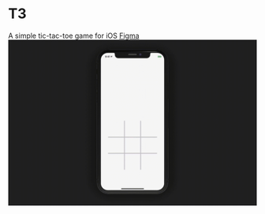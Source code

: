 # T3
A simple tic-tac-toe game for iOS      [Figma](https://www.figma.com/file/0jlrKEiaoLU1eGTS04cpR5EA/T3?node-id=0%3A1)
![](https://raw.githubusercontent.com/Jianan-Li/T3/master/t3.gif)


